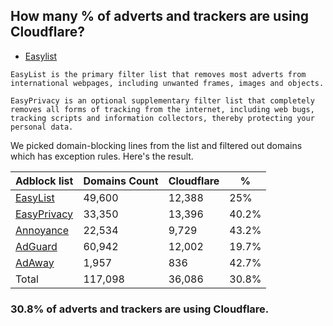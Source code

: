 ## How many % of adverts and trackers are using Cloudflare?


- [Easylist](https://web.archive.org/web/20210516110248/https://easylist.to/)
```
EasyList is the primary filter list that removes most adverts from international webpages, including unwanted frames, images and objects.

EasyPrivacy is an optional supplementary filter list that completely removes all forms of tracking from the internet, including web bugs, tracking scripts and information collectors, thereby protecting your personal data.
```


We picked domain-blocking lines from the list and filtered out domains which has exception rules.
Here's the result.


| Adblock list | Domains Count | Cloudflare | % |
| --- | --- | --- | --- |
| [EasyList](https://easylist.to/easylist/easylist.txt) | 49,600 | 12,388 | 25% |
| [EasyPrivacy](https://easylist.to/easylist/easyprivacy.txt) | 33,350 | 13,396 | 40.2% |
| [Annoyance](https://secure.fanboy.co.nz/fanboy-annoyance.txt) | 22,534 | 9,729 | 43.2% |
| [AdGuard](https://adguardteam.github.io/AdGuardSDNSFilter/Filters/filter.txt) | 60,942 | 12,002 | 19.7% |
| [AdAway](https://raw.githubusercontent.com/AdAway/adaway.github.io/master/hosts.txt) | 1,957 | 836 | 42.7% |
| Total | 117,098 | 36,086 | 30.8% |


### 30.8% of adverts and trackers are using Cloudflare.